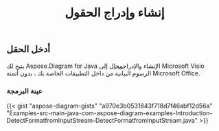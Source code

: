 ﻿---
title: إنشاء وإدراج الحقول
type: docs
weight: 10
url: /ar/java/create-insert-fields/
description: كيفية إنشاء وإدخال الحقول باستخدام Java Diagram API.
---
## **أدخل الحقل**
 يتيح لك Aspose.Diagram for Java الإنشاء والإدراج[مجال](https://reference.aspose.com/diagram/java/com.aspose.diagram/field) إلى Microsoft Visio الرسوم البيانية من داخل التطبيقات الخاصة بك ، بدون أتمتة Microsoft Office.
### **عينة البرمجة**
{{< gist "aspose-diagram-gists" "a970e3b0531843f718d7f46abf12d56a" "Examples-src-main-java-com-aspose-diagram-examples-Introduction-DetectFormatfromInputStream-DetectFormatfromInputStream.java" >}}

